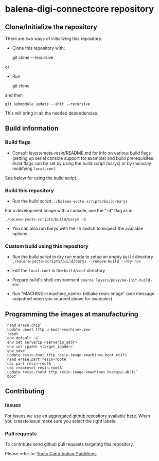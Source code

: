 #  balena-digi-connectcore repository

## Clone/Initialize the repository

There are two ways of initializing this repository:
* Clone this repository with:

    git clone --recursive

or

* Run

    git clone

and then

    git submodule update --init --recursive

This will bring in all the needed dependencies.

## Build information

### Build flags

* Consult layers/meta-resin/README.md for info on various build flags (setting
up serial console support for example) and build prerequisites. Build flags can
be set by using the build script (barys) or by manually modifying `local.conf`.

See below for using the build script.

### Build this repository

* Run the build script:
  `./balena-yocto-scripts/build/barys`

For a development image with a console, use the "-d" flag as in:

  `./balena-yocto-scripts/build/barys -d`

* You can also run barys with the -h switch to inspect the available options

### Custom build using this repository

* Run the build script in dry run mode to setup an empty `build` directory
    `./balena-yocto-scripts/build/barys --remove-build --dry-run`

* Edit the `local.conf` in the `build/conf` directory

* Prepare build's shell environment
    `source layers/poky/oe-init-build-env`

* Run "MACHINE=<machine_name> bitbake resin-image" (see message outputted when you sourced above for examples)

## Programming the images at manufacturing

    `nand erase.chip`
    `update uboot tftp u-boot-<machine>.imx`
    `reset`
    `env default -a`
    `env set serverip <serverip_addr>`
    `env set ipaddr <target_ipaddr>`
    `env save`
    `update resin-boot tftp resin-image-<machine>.boot.ubifs`
    `nand erase.part resin-rootA`
    `ubi part resin-rootA`
    `ubi createvol resin-rootA`
    `update resin-rootA tftp resin-image-<machine>.hostapp-ubifs`
    `boot`

## Contributing

### Issues

For issues we use an aggregated github repository available [here](https://github.com/balena-os/meta-balena/issues). When you creaste issue make sure you select the right labels.

### Pull requests

To contribute send github pull requests targeting this repository.

Please refer to: [Yocto Contribution Guidelines](https://wiki.yoctoproject.org/wiki/Contribution_Guidelines#General_Information)
